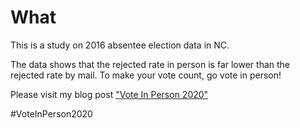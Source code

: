 What
====

This is a study on 2016 absentee election data in NC.

The data shows that the rejected rate in person is far lower than the rejected rate by mail. To make your vote count, go vote in person!

Please visit my blog post ["Vote In Person 2020"](https://fr33land.net/2020/09/26/vote-in-person-2020/)

#VoteInPerson2020
